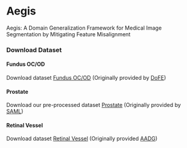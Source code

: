 # Aegis
Aegis: A Domain Generalization Framework for Medical Image Segmentation by Mitigating Feature Misalignment



### Download Dataset

#### Fundus OC/OD
Download dataset [Fundus OC/OD](https://drive.google.com/file/d/1p33nsWQaiZMAgsruDoJLyatoq5XAH-TH/view) (Originally provided by [DoFE](https://github.com/emma-sjwang/Dofe)) 

#### Prostate
Download our pre-processed dataset [Prostate](https://drive.google.com/file/d/1sx2FpNySQNjU6_zBa4DPnb9RAmesN0P6/view?usp=sharing) (Originally provided by [SAML](https://liuquande.github.io/SAML/)) 

#### Retinal Vessel
Download dataset [Retinal Vessel](https://drive.google.com/drive/folders/14j_Wub88ldKDddD8foszYXtRMb1Mqo-u?usp=sharing) (Originally provided [AADG](https://github.com/CRazorback/AADG)) 
